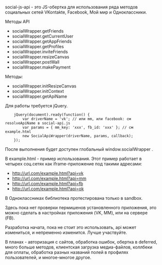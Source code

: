social-js-api - это JS-обертка для использования ряда методов социальных сетей VKontakte, Facebook, Мой мир и Одноклассники.

Методы API

*  socialWrapper.getFriends
*  socialWrapper.getCurrentUser
*  socialWrapper.getAppFriends
*  socialWrapper.getProfiles
*  socialWrapper.inviteFriends
*  socialWrapper.resizeCanvas
*  socialWrapper.postWall
*  socialWrapper.makePayment

Методы:

*  socialWrapper.initResizeCanvas
*  socialWrapper.initContext
*  socialWrapper.getApiName

Для работы требуется jQuery.

		jQuery(document).ready(function() {
			var driverName = 'vk'; // или mm, или facebook: см resolveApiName в social-api.js
			var params = { mm_key: 'xxx', fb_id: 'xxx' }; // см example.html
			new SocialApiWrapper(driverName, params, callback);
		});

После выполнения будет доступен глобальный window.socialWrapper .

В example.html - пример использования. Этот пример работает в четырех соц.сетях как iframe-приложение под такими адресами:

*  http://url.com/example.html?api=vk
*  http://url.com/example.html?api=mm
*  http://url.com/example.html?api=fb
*  http://url.com/example.html?api=ok

В Одноклассниках библиотека протестирована только в sandbox.

Здесь пока нет проверки пермишенов установленного приложения, это можно сделать в настройках приложения (VK, MM), или на сервере (FB).

Разработка начата, пока не стоит это использовать, api может измениться, и непременно изменится. Лучше участвуйте.

В планах - авторизация с сайтов, обработка ошибок, обертка в deferred, много больше методов,
клиентская загрузка медиа-файлов, коллбеки для оплаты, обработка разных названий полей в профилях пользователей,
и многое-многое другое.

